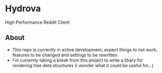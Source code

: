 # Hydrova
High Performance Reddit Client
## About
- This repo is currently in active development, expect things to not work, features to be changed and settings to be rewritten.
- I'm currently taking a break from this project to write a libary for rendering tree data structures (i wonder what it could be useful for...)

